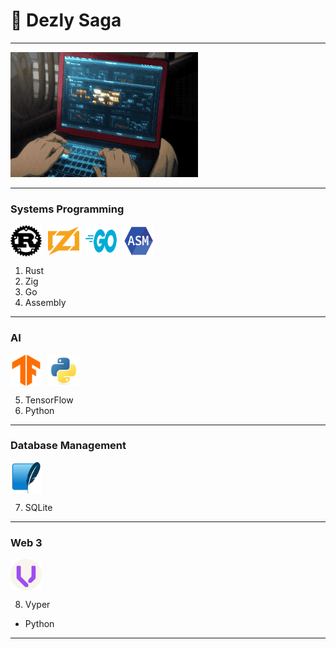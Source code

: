 # 🎒 Dezly Saga 
___

<img src="./dezly_saga.gif" width="300" height="200" />

___
### Systems Programming

<div style="display: flex; align-items: center; justify-content: flex-start; gap: 10px;">
    <img src="./00-tech-logos/rust.png" width="50" height="50" alt="Rust Logo" />
    <img src="./00-tech-logos/zig.png" width="50" height="50" alt="Zig Logo" />
    <img src="./00-tech-logos/go.png" width="50" height="50" alt="Go Logo" />
    <img src="./00-tech-logos/assembly.png" width="50" height="50" alt="Go Logo" />
</div>

1. Rust
2. Zig
3. Go
4. Assembly

___
### AI

<div style="display: flex; align-items: center; justify-content: flex-start; gap: 10px;">
    <img src="./00-tech-logos/tensorflow.png" width="50" height="50" alt="Vyper Logo" />
    <img src="./00-tech-logos/python.png" width="50" height="50" alt="Vyper Logo" />
</div>

5. TensorFlow 
6. Python 
___
### Database Management

<div style="display: flex; align-items: center; justify-content: flex-start; gap: 10px;">
    <img src="./00-tech-logos/sqlite.png" width="50" height="50" alt="SQLite Logo" />
</div>

7. SQLite

___

### Web 3

<div style="display: flex; align-items: center; justify-content: flex-start; gap: 10px;">
    <img src="./00-tech-logos/vyper.png" width="50" height="50" alt="Vyper Logo" />
</div>

8. Vyper
- Python

___
